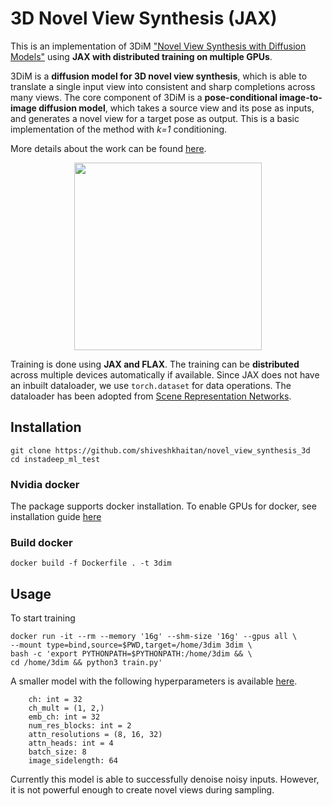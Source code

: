 # 3D Novel View Synthesis (JAX)
This is an implementation of 3DiM ["Novel View Synthesis with Diffusion Models"](https://arxiv.org/pdf/2210.04628.pdf) using **JAX with distributed training on multiple GPUs**.

3DiM is a **diffusion model for 3D novel view synthesis**, which is able to translate a single input view into consistent and sharp completions across many views. The core component of 3DiM is a **pose-conditional image-to-image diffusion model**, which takes a source view and its pose as inputs, and generates a novel view for a target pose as output. This is a basic implementation of the method with *k=1* conditioning. 

More details about the work can be found [here](https://3d-diffusion.github.io/).

<p align="center">
<img src="https://user-images.githubusercontent.com/33219837/212821999-fbb947a1-a56c-48c7-8945-ddeacc6496c2.png" data-canonical-src="https://3d-diffusion.github.io/" width="300" height="300" />
</p>

Training is done using **JAX and FLAX**. The training can be **distributed** across multiple devices automatically if available. Since JAX does not have an inbuilt dataloader, we use `torch.dataset` for data operations. The dataloader has been adopted from [Scene Representation Networks](https://github.com/vsitzmann/scene-representation-networks). 

## Installation

```
git clone https://github.com/shiveshkhaitan/novel_view_synthesis_3d
cd instadeep_ml_test
```

### Nvidia docker
The package supports docker installation. To enable GPUs for docker, see installation guide [here](https://docs.nvidia.com/datacenter/cloud-native/container-toolkit/install-guide.html#installing-on-ubuntu-and-debian)

### Build docker
```
docker build -f Dockerfile . -t 3dim
```

## Usage

To start training
```
docker run -it --rm --memory '16g' --shm-size '16g' --gpus all \
--mount type=bind,source=$PWD,target=/home/3dim 3dim \
bash -c 'export PYTHONPATH=$PYTHONPATH:/home/3dim && \
cd /home/3dim && python3 train.py'
```

A smaller model with the following hyperparameters is available [here](https://drive.google.com/file/d/1SEVgheRjBq3AdLMpxhnYQP0unfS0LA55/view?usp=sharing). 
```
	ch: int = 32
	ch_mult = (1, 2,)
	emb_ch: int = 32
	num_res_blocks: int = 2
	attn_resolutions = (8, 16, 32)
	attn_heads: int = 4
	batch_size: 8
	image_sidelength: 64
```
Currently this model is able to successfully denoise noisy inputs. However, it is not powerful enough to create novel views during sampling.
